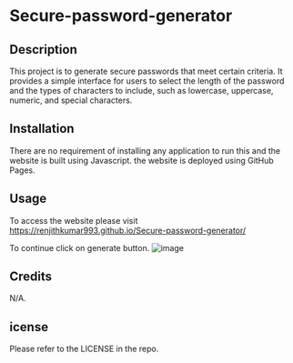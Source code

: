 # Secure-password-generator

## Description

This project is to generate secure passwords that meet certain criteria. It provides a simple interface for users to select the length of the password and the types of characters to include, such as lowercase, uppercase, numeric, and special characters.



## Installation

There are no requirement of installing any application to run this and the website is built using Javascript.
the website is deployed using GitHub Pages.


## Usage

To access the website please visit https://renjithkumar993.github.io/Secure-password-generator/

To continue click on generate button.
![image](https://user-images.githubusercontent.com/121647888/217103975-b3a5920a-ca3d-4a51-a648-5bd1c5cb182d.png)


## Credits
N/A.

## icense
Please refer to the LICENSE in the repo.
